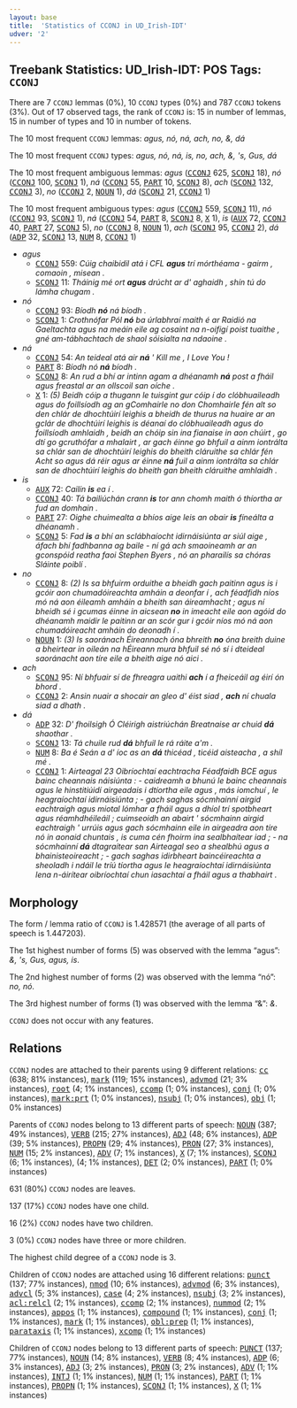 ```yaml
---
layout: base
title:  'Statistics of CCONJ in UD_Irish-IDT'
udver: '2'
---
```


## Treebank Statistics: UD_Irish-IDT: POS Tags: `CCONJ`

There are 7 `CCONJ` lemmas (0%), 10 `CCONJ` types (0%) and 787 `CCONJ` tokens (3%).
Out of 17 observed tags, the rank of `CCONJ` is: 15 in number of lemmas, 15 in number of types and 10 in number of tokens.

The 10 most frequent `CCONJ` lemmas: <em>agus, nó, ná, ach, no, &, dá</em>

The 10 most frequent `CCONJ` types:  <em>agus, nó, ná, is, no, ach, &, 's, Gus, dá</em>

The 10 most frequent ambiguous lemmas: <em>agus</em> (<tt><a href="ga_idt-pos-CCONJ.html">CCONJ</a></tt> 625, <tt><a href="ga_idt-pos-SCONJ.html">SCONJ</a></tt> 18), <em>nó</em> (<tt><a href="ga_idt-pos-CCONJ.html">CCONJ</a></tt> 100, <tt><a href="ga_idt-pos-SCONJ.html">SCONJ</a></tt> 1), <em>ná</em> (<tt><a href="ga_idt-pos-CCONJ.html">CCONJ</a></tt> 55, <tt><a href="ga_idt-pos-PART.html">PART</a></tt> 10, <tt><a href="ga_idt-pos-SCONJ.html">SCONJ</a></tt> 8), <em>ach</em> (<tt><a href="ga_idt-pos-SCONJ.html">SCONJ</a></tt> 132, <tt><a href="ga_idt-pos-CCONJ.html">CCONJ</a></tt> 3), <em>no</em> (<tt><a href="ga_idt-pos-CCONJ.html">CCONJ</a></tt> 2, <tt><a href="ga_idt-pos-NOUN.html">NOUN</a></tt> 1), <em>dá</em> (<tt><a href="ga_idt-pos-SCONJ.html">SCONJ</a></tt> 21, <tt><a href="ga_idt-pos-CCONJ.html">CCONJ</a></tt> 1)

The 10 most frequent ambiguous types:  <em>agus</em> (<tt><a href="ga_idt-pos-CCONJ.html">CCONJ</a></tt> 559, <tt><a href="ga_idt-pos-SCONJ.html">SCONJ</a></tt> 11), <em>nó</em> (<tt><a href="ga_idt-pos-CCONJ.html">CCONJ</a></tt> 93, <tt><a href="ga_idt-pos-SCONJ.html">SCONJ</a></tt> 1), <em>ná</em> (<tt><a href="ga_idt-pos-CCONJ.html">CCONJ</a></tt> 54, <tt><a href="ga_idt-pos-PART.html">PART</a></tt> 8, <tt><a href="ga_idt-pos-SCONJ.html">SCONJ</a></tt> 8, <tt><a href="ga_idt-pos-X.html">X</a></tt> 1), <em>is</em> (<tt><a href="ga_idt-pos-AUX.html">AUX</a></tt> 72, <tt><a href="ga_idt-pos-CCONJ.html">CCONJ</a></tt> 40, <tt><a href="ga_idt-pos-PART.html">PART</a></tt> 27, <tt><a href="ga_idt-pos-SCONJ.html">SCONJ</a></tt> 5), <em>no</em> (<tt><a href="ga_idt-pos-CCONJ.html">CCONJ</a></tt> 8, <tt><a href="ga_idt-pos-NOUN.html">NOUN</a></tt> 1), <em>ach</em> (<tt><a href="ga_idt-pos-SCONJ.html">SCONJ</a></tt> 95, <tt><a href="ga_idt-pos-CCONJ.html">CCONJ</a></tt> 2), <em>dá</em> (<tt><a href="ga_idt-pos-ADP.html">ADP</a></tt> 32, <tt><a href="ga_idt-pos-SCONJ.html">SCONJ</a></tt> 13, <tt><a href="ga_idt-pos-NUM.html">NUM</a></tt> 8, <tt><a href="ga_idt-pos-CCONJ.html">CCONJ</a></tt> 1)


* <em>agus</em>
  * <tt><a href="ga_idt-pos-CCONJ.html">CCONJ</a></tt> 559: <em>Cúig chaibidil atá i CFL <b>agus</b> trí mórthéama - gairm , comaoin , misean .</em>
  * <tt><a href="ga_idt-pos-SCONJ.html">SCONJ</a></tt> 11: <em>Tháinig mé ort <b>agus</b> drúcht ar d' aghaidh , shín tú do lámha chugam .</em>
* <em>nó</em>
  * <tt><a href="ga_idt-pos-CCONJ.html">CCONJ</a></tt> 93: <em>Bíodh <b>nó</b> ná bíodh .</em>
  * <tt><a href="ga_idt-pos-SCONJ.html">SCONJ</a></tt> 1: <em>Crothnófar Pól <b>nó</b> ba úrlabhraí maith é ar Raidió na Gaeltachta agus na meáin eile ag cosaint na n-oifigí poist tuaithe , gné am-tábhachtach de shaol sóisialta na ndaoine .</em>
* <em>ná</em>
  * <tt><a href="ga_idt-pos-CCONJ.html">CCONJ</a></tt> 54: <em>An teideal atá air <b>ná</b> ' Kill me , I Love You !</em>
  * <tt><a href="ga_idt-pos-PART.html">PART</a></tt> 8: <em>Bíodh nó <b>ná</b> bíodh .</em>
  * <tt><a href="ga_idt-pos-SCONJ.html">SCONJ</a></tt> 8: <em>An rud a bhí ar intinn agam a dhéanamh <b>ná</b> post a fháil agus freastal ar an ollscoil san oíche .</em>
  * <tt><a href="ga_idt-pos-X.html">X</a></tt> 1: <em>(5) Beidh cóip a thugann le tuisgint gur cóip í do clóbhuaileadh agus do foillsíodh ag an gComhairle no don Chomhairle fén alt so den chlár de dhochtúirí leighis a bheidh de thurus na huaire ar an gclár de dhochtúirí leighis is déanaí do clóbhuaileadh agus do foillsíodh amhlaidh , beidh an chóip sin ina fianaise in aon chúirt , go dtí go gcruthófar a mhalairt , ar gach éinne go bhfuil a ainm iontrálta sa chlár san de dhochtúirí leighis do bheith cláruithe sa chlár fén Acht so agus dá réir agus ar éinne <b>ná</b> fuil a ainm iontrálta sa chlár san de dhochtúirí leighis do bheith gan bheith cláruithe amhlaidh .</em>
* <em>is</em>
  * <tt><a href="ga_idt-pos-AUX.html">AUX</a></tt> 72: <em>Cailín <b>is</b> ea í .</em>
  * <tt><a href="ga_idt-pos-CCONJ.html">CCONJ</a></tt> 40: <em>Tá bailiúchán crann <b>is</b> tor ann chomh maith ó thíortha ar fud an domhain .</em>
  * <tt><a href="ga_idt-pos-PART.html">PART</a></tt> 27: <em>Oighe chuimealta a bhíos aige leis an obair <b>is</b> fíneálta a dhéanamh .</em>
  * <tt><a href="ga_idt-pos-SCONJ.html">SCONJ</a></tt> 5: <em>Fad <b>is</b> a bhí an sclábhaíocht idirnáisiúnta ar siúl aige , áfach bhí fadhbanna ag baile - ní gá ach smaoineamh ar an gconspóid reatha faoi Stephen Byers , nó an pharailís sa chóras Sláinte poiblí .</em>
* <em>no</em>
  * <tt><a href="ga_idt-pos-CCONJ.html">CCONJ</a></tt> 8: <em>(2) Is sa bhfuirm orduithe a bheidh gach paitinn agus is i gcóir aon chumadóireachta amháin a deonfar í , ach féadfidh níos mó ná aon éileamh amháin a bheith san áireamhacht ; agus ní bheidh sé i gcumas éinne in aicsean <b>no</b> in imeacht eile aon agóid do dhéanamh maidir le paitinn ar an scór gur i gcóir níos mó ná aon chumadóireacht amháin do deonadh í .</em>
  * <tt><a href="ga_idt-pos-NOUN.html">NOUN</a></tt> 1: <em>(3) Is saoránach Éireannach óna bhreith <b>no</b> óna breith duine a bheirtear in oileán na hÉireann mura bhfuil sé nó sí i dteideal saoránacht aon tíre eile a bheith aige nó aici .</em>
* <em>ach</em>
  * <tt><a href="ga_idt-pos-SCONJ.html">SCONJ</a></tt> 95: <em>Ní bhfuair sí de fhreagra uaithi <b>ach</b> í a fheiceáil ag éirí ón bhord .</em>
  * <tt><a href="ga_idt-pos-CCONJ.html">CCONJ</a></tt> 2: <em>Ansin nuair a shocair an gleo d' éist siad , <b>ach</b> ní chuala siad a dhath .</em>
* <em>dá</em>
  * <tt><a href="ga_idt-pos-ADP.html">ADP</a></tt> 32: <em>D' fhoilsigh Ó Cléirigh aistriúchán Breatnaise ar chuid <b>dá</b> shaothar .</em>
  * <tt><a href="ga_idt-pos-SCONJ.html">SCONJ</a></tt> 13: <em>Tá chuile rud <b>dá</b> bhfuil le rá ráite a'm .</em>
  * <tt><a href="ga_idt-pos-NUM.html">NUM</a></tt> 8: <em>Ba é Seán a d' íoc as an <b>dá</b> thicéad , ticéid aisteacha , a shíl mé .</em>
  * <tt><a href="ga_idt-pos-CCONJ.html">CCONJ</a></tt> 1: <em>Airteagal 23 Oibríochtaí eachtracha Féadfaidh BCE agus bainc cheannais náisiúnta : - caidreamh a bhunú le bainc cheannais agus le hinstitiúidí airgeadais i dtíortha eile agus , más iomchuí , le heagraíochtaí idirnáisiúnta ; - gach saghas sócmhainní airgid eachtraigh agus miotal lómhar a fháil agus a dhíol trí spotbheart agus réamhdhéileáil ; cuimseoidh an abairt ' sócmhainn airgid eachtraigh ' urrúis agus gach sócmhainn eile in airgeadra aon tíre nó in aonaid chuntais , is cuma cén fhoirm ina sealbhaítear iad ; - na sócmhainní <b>dá</b> dtagraítear san Airteagal seo a shealbhú agus a bhainisteoireacht ; - gach saghas idirbheart baincéireachta a sheoladh i ndáil le tríú tíortha agus le heagraíochtaí idirnáisiúnta lena n-áirítear oibríochtaí chun iasachtaí a fháil agus a thabhairt .</em>

## Morphology

The form / lemma ratio of `CCONJ` is 1.428571 (the average of all parts of speech is 1.447203).

The 1st highest number of forms (5) was observed with the lemma “agus”: <em>&, 's, Gus, agus, is</em>.

The 2nd highest number of forms (2) was observed with the lemma “nó”: <em>no, nó</em>.

The 3rd highest number of forms (1) was observed with the lemma “&”: <em>&</em>.

`CCONJ` does not occur with any features.


## Relations

`CCONJ` nodes are attached to their parents using 9 different relations: <tt><a href="ga_idt-dep-cc.html">cc</a></tt> (638; 81% instances), <tt><a href="ga_idt-dep-mark.html">mark</a></tt> (119; 15% instances), <tt><a href="ga_idt-dep-advmod.html">advmod</a></tt> (21; 3% instances), <tt><a href="ga_idt-dep-root.html">root</a></tt> (4; 1% instances), <tt><a href="ga_idt-dep-ccomp.html">ccomp</a></tt> (1; 0% instances), <tt><a href="ga_idt-dep-conj.html">conj</a></tt> (1; 0% instances), <tt><a href="ga_idt-dep-mark-prt.html">mark:prt</a></tt> (1; 0% instances), <tt><a href="ga_idt-dep-nsubj.html">nsubj</a></tt> (1; 0% instances), <tt><a href="ga_idt-dep-obj.html">obj</a></tt> (1; 0% instances)

Parents of `CCONJ` nodes belong to 13 different parts of speech: <tt><a href="ga_idt-pos-NOUN.html">NOUN</a></tt> (387; 49% instances), <tt><a href="ga_idt-pos-VERB.html">VERB</a></tt> (215; 27% instances), <tt><a href="ga_idt-pos-ADJ.html">ADJ</a></tt> (48; 6% instances), <tt><a href="ga_idt-pos-ADP.html">ADP</a></tt> (39; 5% instances), <tt><a href="ga_idt-pos-PROPN.html">PROPN</a></tt> (29; 4% instances), <tt><a href="ga_idt-pos-PRON.html">PRON</a></tt> (27; 3% instances), <tt><a href="ga_idt-pos-NUM.html">NUM</a></tt> (15; 2% instances), <tt><a href="ga_idt-pos-ADV.html">ADV</a></tt> (7; 1% instances), <tt><a href="ga_idt-pos-X.html">X</a></tt> (7; 1% instances), <tt><a href="ga_idt-pos-SCONJ.html">SCONJ</a></tt> (6; 1% instances),  (4; 1% instances), <tt><a href="ga_idt-pos-DET.html">DET</a></tt> (2; 0% instances), <tt><a href="ga_idt-pos-PART.html">PART</a></tt> (1; 0% instances)

631 (80%) `CCONJ` nodes are leaves.

137 (17%) `CCONJ` nodes have one child.

16 (2%) `CCONJ` nodes have two children.

3 (0%) `CCONJ` nodes have three or more children.

The highest child degree of a `CCONJ` node is 3.

Children of `CCONJ` nodes are attached using 16 different relations: <tt><a href="ga_idt-dep-punct.html">punct</a></tt> (137; 77% instances), <tt><a href="ga_idt-dep-nmod.html">nmod</a></tt> (10; 6% instances), <tt><a href="ga_idt-dep-advmod.html">advmod</a></tt> (6; 3% instances), <tt><a href="ga_idt-dep-advcl.html">advcl</a></tt> (5; 3% instances), <tt><a href="ga_idt-dep-case.html">case</a></tt> (4; 2% instances), <tt><a href="ga_idt-dep-nsubj.html">nsubj</a></tt> (3; 2% instances), <tt><a href="ga_idt-dep-acl-relcl.html">acl:relcl</a></tt> (2; 1% instances), <tt><a href="ga_idt-dep-ccomp.html">ccomp</a></tt> (2; 1% instances), <tt><a href="ga_idt-dep-nummod.html">nummod</a></tt> (2; 1% instances), <tt><a href="ga_idt-dep-appos.html">appos</a></tt> (1; 1% instances), <tt><a href="ga_idt-dep-compound.html">compound</a></tt> (1; 1% instances), <tt><a href="ga_idt-dep-conj.html">conj</a></tt> (1; 1% instances), <tt><a href="ga_idt-dep-mark.html">mark</a></tt> (1; 1% instances), <tt><a href="ga_idt-dep-obl-prep.html">obl:prep</a></tt> (1; 1% instances), <tt><a href="ga_idt-dep-parataxis.html">parataxis</a></tt> (1; 1% instances), <tt><a href="ga_idt-dep-xcomp.html">xcomp</a></tt> (1; 1% instances)

Children of `CCONJ` nodes belong to 13 different parts of speech: <tt><a href="ga_idt-pos-PUNCT.html">PUNCT</a></tt> (137; 77% instances), <tt><a href="ga_idt-pos-NOUN.html">NOUN</a></tt> (14; 8% instances), <tt><a href="ga_idt-pos-VERB.html">VERB</a></tt> (8; 4% instances), <tt><a href="ga_idt-pos-ADP.html">ADP</a></tt> (6; 3% instances), <tt><a href="ga_idt-pos-ADJ.html">ADJ</a></tt> (3; 2% instances), <tt><a href="ga_idt-pos-PRON.html">PRON</a></tt> (3; 2% instances), <tt><a href="ga_idt-pos-ADV.html">ADV</a></tt> (1; 1% instances), <tt><a href="ga_idt-pos-INTJ.html">INTJ</a></tt> (1; 1% instances), <tt><a href="ga_idt-pos-NUM.html">NUM</a></tt> (1; 1% instances), <tt><a href="ga_idt-pos-PART.html">PART</a></tt> (1; 1% instances), <tt><a href="ga_idt-pos-PROPN.html">PROPN</a></tt> (1; 1% instances), <tt><a href="ga_idt-pos-SCONJ.html">SCONJ</a></tt> (1; 1% instances), <tt><a href="ga_idt-pos-X.html">X</a></tt> (1; 1% instances)

